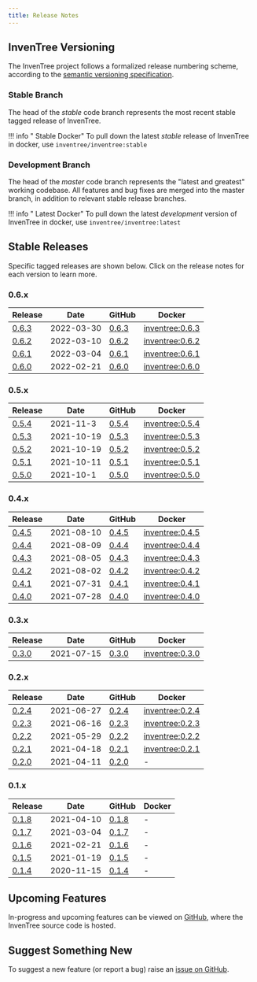 ```yaml
---
title: Release Notes
---
```


## InvenTree Versioning

The InvenTree project follows a formalized release numbering scheme, according to the [semantic versioning specification](https://semver.org/).

### Stable Branch

The head of the *stable* code branch represents the most recent stable tagged release of InvenTree. 

!!! info "<span class='fab fa-docker'></span> Stable Docker"
    To pull down the latest *stable* release of InvenTree in docker, use `inventree/inventree:stable`

### Development Branch

The head of the *master* code branch represents the "latest and greatest" working codebase. All features and bug fixes are merged into the master branch, in addition to relevant stable release branches.

!!! info "<span class='fab fa-docker'></span> Latest Docker"
    To pull down the latest *development* version of InvenTree in docker, use `inventree/inventree:latest`

## Stable Releases

Specific tagged releases are shown below. Click on the release notes for each version to learn more.

### 0.6.x
| <span class='fas fa-clipboard-list'></span> Release | <span class='fas fa-calendar-alt'></span> Date | <span class='fab fa-github'></span> GitHub | <span class='fab fa-docker'></span> Docker |
| --- | --- | --- | --- |
| [0.6.3](./0.6.3.md) | 2022-03-30 | [0.6.3](https://github.com/inventree/InvenTree/releases/tag/0.6.3) | [inventree:0.6.3](https://hub.docker.com/layers/inventree/inventree/inventree/0.6.3/images/sha256-dc583301371686a30c919a25dd68e5101ea9ecb8cb63dde617fa8b2c44c27ff6?context=explore) |
| [0.6.2](./0.6.2.md) | 2022-03-10 | [0.6.2](https://github.com/inventree/InvenTree/releases/tag/0.6.2) | [inventree:0.6.2](https://hub.docker.com/layers/inventree/inventree/0.6.2/images/sha256-09e8a4a95285906b4d1d5dbd2274f56595f0b402c296d59eca2c8534c0242257?context=explore) |
| [0.6.1](./0.6.1.md) | 2022-03-04 | [0.6.1](https://github.com/inventree/InvenTree/releases/tag/0.6.1) | [inventree:0.6.1](https://hub.docker.com/layers/inventree/inventree/0.6.1/images/sha256-7586a9feaa50e2928742ea4b0a6441505984b196105a7f84b70b845d42e4af75?context=explore) |
| [0.6.0](./0.6.0.md) | 2022-02-21 | [0.6.0](https://github.com/inventree/InvenTree/releases/tag/0.6.0) | [inventree:0.6.0](https://hub.docker.com/layers/inventree/inventree/0.6.0/images/sha256-7f4d936d8647ee107a04752f13265687c580c89d5afdd4565e7073f2c32b357a?context=explore) |

### 0.5.x

| <span class='fas fa-clipboard-list'></span> Release | <span class='fas fa-calendar-alt'></span> Date | <span class='fab fa-github'></span> GitHub | <span class='fab fa-docker'></span> Docker |
| --- | --- | --- | --- |
| [0.5.4](./0.5.4.md) | 2021-11-3 | [0.5.4](https://github.com/inventree/InvenTree/releases/tag/0.5.4) | [inventree:0.5.4](https://hub.docker.com/layers/inventree/inventree/0.5.4/images/sha256-35512b55ea1f78a802c915d3ea920bb8e1ef0c8f3f1b68ec1941d2a6a1141bd3?context=explore) |
| [0.5.3](./0.5.3.md) | 2021-10-19 | [0.5.3](https://github.com/inventree/InvenTree/releases/tag/0.5.3) | [inventree:0.5.3](https://hub.docker.com/layers/inventree/inventree/0.5.3/images/sha256-ecdfbd2906241b2495cee3c5acc12bdec5ed66b2d32ab146dbc2b71131a73a7a?context=explore) |
| [0.5.2](./0.5.2.md) | 2021-10-19 | [0.5.2](https://github.com/inventree/InvenTree/releases/tag/0.5.2) | [inventree:0.5.2](https://hub.docker.com/layers/inventree/inventree/0.5.2/images/sha256-ff4f435df894c5aa5ea18ee7f3637e81a29ed356ed82dba70ecbd28da3e3d965?context=explore) |
| [0.5.1](./0.5.1.md) | 2021-10-11 | [0.5.1](https://github.com/inventree/InvenTree/releases/tag/0.5.1) | [inventree:0.5.1](https://hub.docker.com/layers/inventree/inventree/0.5.1/images/sha256-3dbfb2e1bc73a0ff2bf537b56f7151c98097923cf77f5313a2a914586ab75973?context=explore) |
| [0.5.0](./0.5.0.md) | 2021-10-1 | [0.5.0](https://github.com/inventree/InvenTree/releases/tag/0.5.0) | [inventree:0.5.0](https://hub.docker.com/layers/inventree/inventree/0.5.0/images/sha256-eed8b5df1512d4f1f8596d782d894f8e582c0978d0109020da3ee852bb9326ee?context=explore) |

### 0.4.x

| <span class='fas fa-clipboard-list'></span> Release | <span class='fas fa-calendar-alt'></span> Date | <span class='fab fa-github'></span> GitHub | <span class='fab fa-docker'></span> Docker |
| --- | --- | --- | --- |
| [0.4.5](./0.4.5.md) | 2021-08-10 | [0.4.5](https://github.com/inventree/InvenTree/releases/tag/0.4.5) | [inventree:0.4.5](https://hub.docker.com/layers/inventree/inventree/0.4.5/images/sha256-87c84512b31b9a5a0810c79fcb9a9f4515395d0c610619017e41d28b52946eaa?context=explore) |
| [0.4.4](./0.4.4.md) | 2021-08-09 | [0.4.4](https://github.com/inventree/InvenTree/releases/tag/0.4.4) | [inventree:0.4.4](https://hub.docker.com/layers/inventree/inventree/0.4.4/images/sha256-adf5f8515a1a1f8b35404e1bb634ef31572baf9472fd5e6920327953c822e477?context=explore) |
| [0.4.3](./0.4.3.md) | 2021-08-05 | [0.4.3](https://github.com/inventree/InvenTree/releases/tag/0.4.3) | [inventree:0.4.3](https://hub.docker.com/layers/inventree/inventree/0.4.3/images/sha256-441af7821e59c1f96e012fe3060497aa8da9d085701513d1eab3a45c42297fc8?context=explore) |
| [0.4.2](./0.4.2.md) | 2021-08-02 | [0.4.2](https://github.com/inventree/InvenTree/releases/tag/0.4.2) | [inventree:0.4.2](https://hub.docker.com/layers/inventree/inventree/0.4.2/images/sha256-987c656ec21cc8f8dc1c1d74d5443368161b6ef27cb823edcbcddd5aa28ccf6c?context=explore) |
| [0.4.1](./0.4.1.md) | 2021-07-31 | [0.4.1](https://github.com/inventree/InvenTree/releases/tag/0.4.1) | [inventree:0.4.1](https://hub.docker.com/layers/inventree/inventree/0.4.1/images/sha256-fa0560d4b1fa99c5e49f8d1b1f78893ef0361db7a05f92aed08d1a405fe715c4?context=explore) |
| [0.4.0](./0.4.0.md) | 2021-07-28 | [0.4.0](https://github.com/inventree/InvenTree/releases/tag/0.4.0) | [inventree:0.4.0](https://hub.docker.com/layers/inventree/inventree/0.4.0/images/sha256-475cbd226b4a2ac2a23106e33d84497642b1e373a9d7521e6773c1ea4d0b32c9?context=explore) |

### 0.3.x

| <span class='fas fa-clipboard-list'></span> Release | <span class='fas fa-calendar-alt'></span> Date | <span class='fab fa-github'></span> GitHub | <span class='fab fa-docker'></span> Docker |
| --- | --- | --- | --- |
| [0.3.0](./0.3.0.md) | 2021-07-15 | [0.3.0](https://github.com/inventree/InvenTree/releases/tag/0.3.0) | [inventree:0.3.0](https://hub.docker.com/layers/inventree/inventree/0.3.0/images/sha256-b442a236fbc4b91e1e5fdbba2a080655e30447422aaa2e32cd6053571900b2c3?context=explore) |

### 0.2.x

| <span class='fas fa-clipboard-list'></span> Release | <span class='fas fa-calendar-alt'></span> Date | <span class='fab fa-github'></span> GitHub | <span class='fab fa-docker'></span> Docker |
| --- | --- | --- | --- |
| [0.2.4](./0.2.4.md) | 2021-06-27 | [0.2.4](https://github.com/inventree/InvenTree/releases/tag/0.2.4) | [inventree:0.2.4](https://hub.docker.com/layers/inventree/inventree/0.2.4/images/sha256-a7a9f860d4ef47cda83ca79edc147a6b7d4c86860cd92d37e5e4fc5bec95da82?context=explore) |
| [0.2.3](./0.2.3.md) | 2021-06-16 | [0.2.3](https://github.com/inventree/InvenTree/releases/tag/0.2.3) | [inventree:0.2.3](https://hub.docker.com/layers/inventree/inventree/0.2.3/images/sha256-527c78eb7e32cbf67f82ba5226f9a9486c1de58c03057c7c9edc7626f6127f02?context=explore) |
| [0.2.2](./0.2.2.md) | 2021-05-29 | [0.2.2](https://github.com/inventree/InvenTree/releases/tag/0.2.2) | [inventree:0.2.2](https://hub.docker.com/layers/inventree/inventree/0.2.2/images/sha256-cd6f13de516ceae53dbe9e4d1ff014a040f71f5651e7099e9299f2e678a51209?context=explore) |
| [0.2.1](./0.2.1.md) | 2021-04-18 | [0.2.1](https://github.com/inventree/InvenTree/releases/tag/0.2.1) | [inventree:0.2.1](https://hub.docker.com/layers/inventree/inventree/0.2.1/images/sha256-ea6932dd19864df2a7918f244ec5e5b3eeb06d2c9e4892bdcc7d4b491721b4e6?context=explore) |
| [0.2.0](./0.2.0.md) | 2021-04-11 | [0.2.0](https://github.com/inventree/InvenTree/releases/tag/0.2.0) | - |

### 0.1.x

| <span class='fas fa-clipboard-list'></span> Release | <span class='fas fa-calendar-alt'></span> Date | <span class='fab fa-github'></span> GitHub | <span class='fab fa-docker'></span> Docker |
| --- | --- | --- | --- |
| [0.1.8](./0.1.8.md) | 2021-04-10 | [0.1.8](https://github.com/inventree/InvenTree/releases/tag/0.1.8) | - |
| [0.1.7](./0.1.7.md) | 2021-03-04 | [0.1.7](https://github.com/inventree/InvenTree/releases/tag/0.1.7) | - |
| [0.1.6](./0.1.6.md) | 2021-02-21 | [0.1.6](https://github.com/inventree/InvenTree/releases/tag/0.1.6) | - |
| [0.1.5](./0.1.5.md) | 2021-01-19 | [0.1.5](https://github.com/inventree/InvenTree/releases/tag/0.1.5) | - |
| [0.1.4](./0.1.4.md) | 2020-11-15 | [0.1.4](https://github.com/inventree/InvenTree/releases/tag/0.1.4) | - |

## Upcoming Features

In-progress and upcoming features can be viewed on [GitHub](https://github.com/inventree/inventree/pulls), where the InvenTree source code is hosted.

## Suggest Something New

To suggest a new feature (or report a bug) raise an [issue on GitHub](https://github.com/inventree/inventree/issues).

